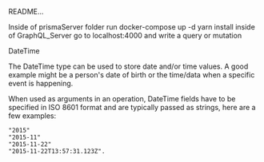 README...

Inside of prismaServer folder run docker-compose up -d
yarn install inside of GraphQL_Server
go to localhost:4000 and write a query or mutation


DateTime

The DateTime type can be used to store date and/or time values. A good example might be a person's date of birth or the time/data when a specific event is happening.

When used as arguments in an operation, DateTime fields have to be specified in ISO 8601 format and are typically passed as strings, here are a few examples:

    "2015"
    "2015-11"
    "2015-11-22"
    "2015-11-22T13:57:31.123Z".